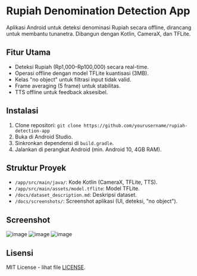 # Rupiah Denomination Detection App

Aplikasi Android untuk deteksi denominasi Rupiah secara offline, dirancang untuk membantu tunanetra. Dibangun dengan Kotlin, CameraX, dan TFLite.

## Fitur Utama
- Deteksi Rupiah (Rp1,000–Rp100,000) secara real-time.
- Operasi offline dengan model TFLite kuantisasi (3MB).
- Kelas "no object" untuk filtrasi input tidak valid.
- Frame averaging (5 frame) untuk stabilitas.
- TTS offline untuk feedback aksesibel.

## Instalasi
1. Clone repositori: `git clone https://github.com/yourusername/rupiah-detection-app`
2. Buka di Android Studio.
3. Sinkronkan dependensi di `build.gradle`.
4. Jalankan di perangkat Android (min. Android 10, 4GB RAM).

## Struktur Proyek
- `/app/src/main/java/`: Kode Kotlin (CameraX, TFLite, TTS).
- `/app/src/main/assets/model.tflite`: Model TFLite.
- `/docs/dataset_description.md`: Deskripsi dataset.
- `/docs/screenshots/`: Screenshot aplikasi (UI, deteksi, "no object").

## Screenshot
![image](https://github.com/user-attachments/assets/17548b77-27c8-495f-9296-91f40d3c0125)
![image](https://github.com/user-attachments/assets/8ae23086-e996-41d7-8026-d32c4720c710)
![image](https://github.com/user-attachments/assets/b701f31b-9c67-4559-aa93-b3560a2d06dc)


## Lisensi
MIT License - lihat file [LICENSE](LICENSE).
